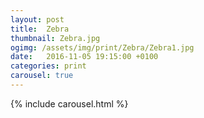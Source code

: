 ```yaml
---
layout: post
title:  Zebra
thumbnail: Zebra.jpg
ogimg: /assets/img/print/Zebra/Zebra1.jpg
date:   2016-11-05 19:15:00 +0100
categories: print
carousel: true
---
```

{% include carousel.html %}
